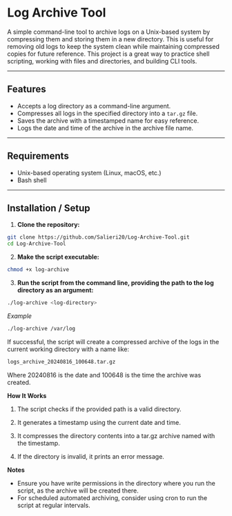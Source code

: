 # Log Archive Tool

A simple command-line tool to archive logs on a Unix-based system by compressing them and storing them in a new directory. This is useful for removing old logs to keep the system clean while maintaining compressed copies for future reference. This project is a great way to practice shell scripting, working with files and directories, and building CLI tools.

---

## Features

- Accepts a log directory as a command-line argument.
- Compresses all logs in the specified directory into a `tar.gz` file.
- Saves the archive with a timestamped name for easy reference.
- Logs the date and time of the archive in the archive file name.

---

## Requirements

- Unix-based operating system (Linux, macOS, etc.)
- Bash shell

---

## Installation / Setup

1. **Clone the repository:**

```bash
git clone https://github.com/Salieri20/Log-Archive-Tool.git
cd Log-Archive-Tool
```
2. **Make the script executable:**

```bash
chmod +x log-archive
```
3. **Run the script from the command line, providing the path to the log directory as an argument:**
```bash
./log-archive <log-directory>
```
*Example*
```bash
./log-archive /var/log
```
If successful, the script will create a compressed archive of the logs in the current working directory with a name like: 
```bash
logs_archive_20240816_100648.tar.gz
```
Where 20240816 is the date and 100648 is the time the archive was created. 

**How It Works**
1. The script checks if the provided path is a valid directory.

2. It generates a timestamp using the current date and time.

3. It compresses the directory contents into a tar.gz archive named with the timestamp.

4. If the directory is invalid, it prints an error message.

**Notes**
- Ensure you have write permissions in the directory where you run the script, as the archive will be created there.
- For scheduled automated archiving, consider using cron to run the script at regular intervals. 


